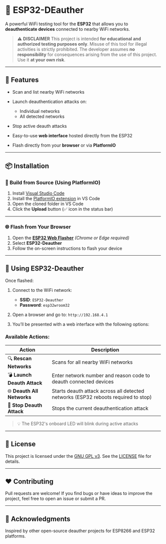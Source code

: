 # 🚀 ESP32-DEauther

A powerful WiFi testing tool for the **ESP32** that allows you to **deauthenticate devices** connected to nearby WiFi networks.

> ⚠️ **DISCLAIMER**
> This project is intended **for educational and authorized testing purposes only**. Misuse of this tool for illegal activities is strictly prohibited. The developer assumes **no responsibility** for consequences arising from the use of this project. Use it **at your own risk**.

---

## 🔧 Features

* Scan and list nearby WiFi networks
* Launch deauthentication attacks on:

  * Individual networks
  * All detected networks
* Stop active deauth attacks
* Easy-to-use **web interface** hosted directly from the ESP32
* Flash directly from your **browser** or via **PlatformIO**

---

## 📦 Installation

### 🧱 Build from Source (Using PlatformIO)

1. Install [Visual Studio Code](https://code.visualstudio.com/)
2. Install the [PlatformIO extension](https://platformio.org/install/ide?install=vscode) in VS Code
3. Open the cloned folder in VS Code
4. Click the **Upload** button (✅ icon in the status bar)

---

### 🌐 Flash from Your Browser

1. Open the **[ESP32 Web Flasher](https://Syed-Akif.github.io/ESP32-Webflasher)** *(Chrome or Edge required)*
2. Select **ESP32-Deauther**
3. Follow the on-screen instructions to flash your device

---

## 📱 Using ESP32-Deauther

Once flashed:

1. Connect to the WiFi network:

   * **SSID**: `ESP32-Deauther`
   * **Password**: `esp32wroom32`
2. Open a browser and go to: `http://192.168.4.1`
3. You’ll be presented with a web interface with the following options:

### Available Actions:

| Action                      | Description                                                                        |
| --------------------------- | ---------------------------------------------------------------------------------- |
| 🔍 **Rescan Networks**      | Scans for all nearby WiFi networks                                                 |
| 💣 **Launch Deauth Attack** | Enter network number and reason code to deauth connected devices                   |
| 🌐 **Deauth All Networks**  | Starts deauth attack across all detected networks (ESP32 reboots required to stop) |
| 🛑 **Stop Deauth Attack**   | Stops the current deauthentication attack                                          |

> 💡 The ESP32's onboard LED will blink during active attacks

---

## 🧾 License

This project is licensed under the [GNU GPL v3](https://www.gnu.org/licenses/gpl-3.0.html). See the [LICENSE](./LICENSE) file for details.

---

## ❤️ Contributing

Pull requests are welcome! If you find bugs or have ideas to improve the project, feel free to open an issue or submit a PR.

---

## 🤝 Acknowledgments

Inspired by other open-source deauther projects for ESP8266 and ESP32 platforms.

